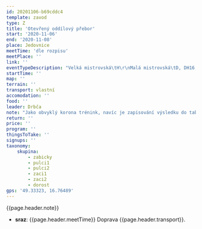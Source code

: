 ```yaml
---
id: 20201106-b69cddc4
template: zavod
type: Z
title: 'Otevřený oddílový přebor'
start: '2020-11-06'
end: '2020-11-08'
place: Jedovnice
meetTime: 'dle rozpisu'
meetPlace: ''
link: ''
eventTypeDescription: "Velká mistrovská\tH\r\nMalá mistrovská\tD, DH16, D35\r\nVeteránský pohár\tHD 45+\r\nZávod nadějí\tDH12 - DH14 (10-14 let)\r\nNováčkovský kufr\tDH10 (6-10 let)"
startTime: ''
map: ''
terrain: ''
transport: vlastní
accomodation: ''
food: ''
leader: Drbča
note: "Jako obvyklý korona trénink, navíc je zapisování výsledku do tabulky:\r\n* [Tabulka příjezdů a výsledků (druhý list)](https://docs.google.com/spreadsheets/d/1Koo_w29gd3vg2TdwjkFgSKiliYIx3zpMcWCijNoU1kM/edit?usp=sharing) \r\n* mapy \r\n* na kontrolách budou fábory z mlíka včetně čísel kontrol, na trati MM a VM reflexy,  vyhlásíme nejrychlejší v MM a VM, kteří absolvují trať v noci"
return: ''
price: ''
program: ''
thingsToTake: ''
signups: ''
taxonomy:
    skupina:
        - zabicky
        - pulci1
        - pulci2
        - zaci1
        - zaci2
        - dorost
gps: '49.33323, 16.76489'
---
```


{{page.header.note}}
* **sraz**: {{page.header.meetTime}} Doprava {{page.header.transport}}.
